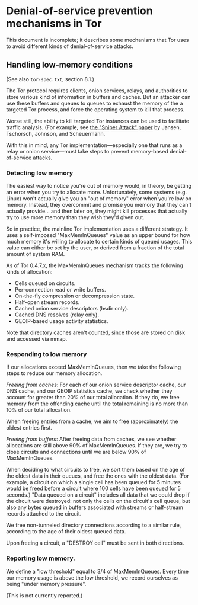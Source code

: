 # Denial-of-service prevention mechanisms in Tor

This document is incomplete; it describes some mechanisms that Tor
uses to avoid different kinds of denial-of-service attacks.

## Handling low-memory conditions

(See also `tor-spec.txt`, section 8.1.)

The Tor protocol requires clients, onion services, relays, and
authorities to store various kind of information in buffers and
caches.  But an attacker can use these buffers and queues to queues
to exhaust the memory of the a targeted Tor process, and force the
operating system to kill that process.

Worse still, the ability to kill targeted Tor instances can be used
to facilitate traffic analysis. (For example, see
[the "Sniper Attack" paper](https://www.freehaven.net/anonbib/#sniper14)
by Jansen, Tschorsch, Johnson, and Scheuermann.

With this in mind, any Tor implementation—especially one that
runs as a relay or onion service—must take steps to prevent
memory-based denial-of-service attacks.

### Detecting low memory

The easiest way to notice you're out of memory would, in theory, be
getting an error when you try to allocate more.  Unfortunately, some
systems (e.g. Linux) won't actually give you an "out of memory"
error when you're low on memory.  Instead, they overcommit and
promise you memory that they can't actually provide… and then later on,
they might kill processes that actually try to use more memory than
they wish they'd given out.

So in practice, the mainline Tor implementation uses a different
strategy.  It uses a self-imposed "MaxMemInQueues" value as an
upper bound for how much memory it's willing to allocate to certain
kinds of queued usages.  This value can either be set by the user,
or derived from a fraction of the total amount of system RAM.

As of Tor 0.4.7.x, the MaxMemInQueues mechanism tracks the following
kinds of allocation:
  * Cells queued on circuits.
  * Per-connection read or write buffers.
  * On-the-fly compression or decompression state.
  * Half-open stream records.
  * Cached onion service descriptors (hsdir only).
  * Cached DNS resolves (relay only).
  * GEOIP-based  usage activity statistics.

Note that directory caches aren't counted, since those are stored on
disk and accessed via mmap.

### Responding to low memory

If our allocations exceed MaxMemInQueues, then we take the following
steps to reduce our memory allocation.

*Freeing from caches*: For each of our onion service descriptor
cache, our DNS cache, and our GEOIP statistics cache, we check
whether they account for greater than 20% of our total allocation.
If they do, we free memory from the offending cache until the total
remaining is no more than 10% of our total allocation.

When freeing entries from a cache, we aim to free (approximately)
the oldest entries first.

*Freeing from buffers*: After freeing data from caches, we see
whether allocations are still above 90% of MaxMemInQueues. If they
are, we try to close circuits and connections until we are below 90%
of MaxMemInQueues.

When deciding to what circuits to free, we sort them based on the
age of the oldest data in their queues, and free the ones with the
oldest data.  (For example, a circuit on which a single cell has
been queued for 5 minutes would be freed before a circuit where 100
cells have been queued for 5 seconds.)  "Data queued on a circuit"
includes all data that we could drop if the circuit were destroyed:
not only the cells on the circuit's cell queue, but also any bytes
queued in buffers associated with streams or half-stream records
attached to the circuit.

We free non-tunneled directory connections according to a similar
rule, according to the age of their oldest queued data.

Upon freeing a circuit, a "DESTROY cell" must be sent in both
directions.

### Reporting low memory.

We define a "low threshold" equal to 3/4 of MaxMemInQueues.  Every
time our memory usage is above the low threshold, we record
ourselves as being "under memory pressure".

(This is not currently reported.)


